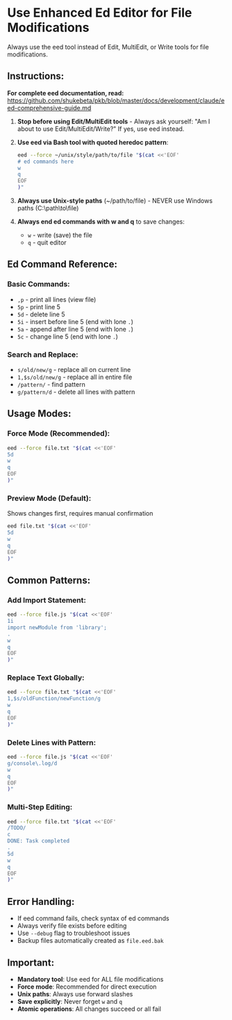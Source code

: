 # Use Enhanced Ed Editor for File Modifications

Always use the eed tool instead of Edit, MultiEdit, or Write tools for file modifications.

## Instructions:

**For complete eed documentation, read:** https://github.com/shukebeta/pkb/blob/master/docs/development/claude/eed-comprehensive-guide.md


1. **Stop before using Edit/MultiEdit tools** - Always ask yourself: "Am I about to use Edit/MultiEdit/Write?" If yes, use eed instead.

2. **Use eed via Bash tool with quoted heredoc pattern**:
   ```bash
   eed --force ~/unix/style/path/to/file "$(cat <<'EOF'
   # ed commands here
   w
   q
   EOF
   )"
   ```

3. **Always use Unix-style paths** (~/path/to/file) - NEVER use Windows paths (C:\path\to\file)

4. **Always end ed commands with w and q** to save changes:
   - `w` - write (save) the file
   - `q` - quit editor

## Ed Command Reference:

### Basic Commands:
- `,p` - print all lines (view file)
- `5p` - print line 5
- `5d` - delete line 5
- `5i` - insert before line 5 (end with lone `.`)
- `5a` - append after line 5 (end with lone `.`)
- `5c` - change line 5 (end with lone `.`)

### Search and Replace:
- `s/old/new/g` - replace all on current line
- `1,$s/old/new/g` - replace all in entire file
- `/pattern/` - find pattern
- `g/pattern/d` - delete all lines with pattern

## Usage Modes:

### Force Mode (Recommended):
```bash
eed --force file.txt "$(cat <<'EOF'
5d
w
q
EOF
)"
```

### Preview Mode (Default):
Shows changes first, requires manual confirmation
```bash
eed file.txt "$(cat <<'EOF'
5d
w
q
EOF
)"
```

## Common Patterns:

### Add Import Statement:
```bash
eed --force file.js "$(cat <<'EOF'
1i
import newModule from 'library';
.
w
q
EOF
)"
```

### Replace Text Globally:
```bash
eed --force file.txt "$(cat <<'EOF'
1,$s/oldFunction/newFunction/g
w
q
EOF
)"
```

### Delete Lines with Pattern:
```bash
eed --force file.js "$(cat <<'EOF'
g/console\.log/d
w
q
EOF
)"
```

### Multi-Step Editing:
```bash
eed --force file.txt "$(cat <<'EOF'
/TODO/
c
DONE: Task completed
.
5d
w
q
EOF
)"
```

## Error Handling:

- If eed command fails, check syntax of ed commands
- Always verify file exists before editing
- Use `--debug` flag to troubleshoot issues
- Backup files automatically created as `file.eed.bak`

## Important:

- **Mandatory tool**: Use eed for ALL file modifications
- **Force mode**: Recommended for direct execution
- **Unix paths**: Always use forward slashes
- **Save explicitly**: Never forget `w` and `q`
- **Atomic operations**: All changes succeed or all fail